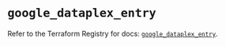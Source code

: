 # `google_dataplex_entry`

Refer to the Terraform Registry for docs: [`google_dataplex_entry`](https://registry.terraform.io/providers/hashicorp/google-beta/6.43.0/docs/resources/google_dataplex_entry).
